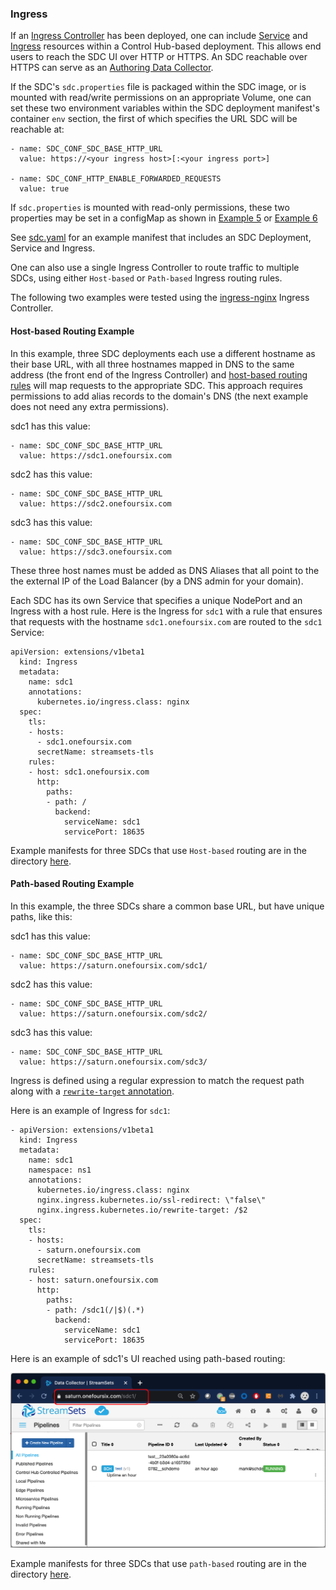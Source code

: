 ### Ingress

If an [Ingress Controller](https://kubernetes.io/docs/concepts/services-networking/ingress-controllers/) has been deployed, one can include [Service](https://kubernetes.io/docs/concepts/services-networking/service/) and [Ingress](https://kubernetes.io/docs/concepts/services-networking/ingress/) resources within a Control Hub-based deployment. This allows end users to reach the SDC UI over HTTP or HTTPS.  An SDC reachable over HTTPS can serve as an [Authoring Data Collector](https://streamsets.com/documentation/controlhub/latest/help/controlhub/UserGuide/DataCollectors/PDesigner_AuthoringSDC.html?hl=authoring%2Cdata%2Ccollectors).

If the SDC's <code>sdc.properties</code> file is packaged within the SDC image, or is mounted with read/write permissions on an appropriate Volume, one can set these two environment variables within the SDC deployment manifest's container <code>env</code> section, the first of which specifies the URL SDC will be reachable at:

    - name: SDC_CONF_SDC_BASE_HTTP_URL
      value: https://<your ingress host>[:<your ingress port>]
    
    - name: SDC_CONF_HTTP_ENABLE_FORWARDED_REQUESTS
      value: true

If <code>sdc.properties</code> is mounted with read-only permissions, these two properties may be set in a configMap as shown in [Example 5](https://github.com/onefoursix/sdc-k8s-deployment-with-custom-config/tree/master/examples/example-5) or [Example 6](https://github.com/onefoursix/sdc-k8s-deployment-with-custom-config/tree/master/examples/example-6)

See [sdc.yaml](https://github.com/onefoursix/sdc-k8s-deployment-with-custom-config/blob/master/examples/example-9/sdc.yaml) for an example manifest that includes an SDC Deployment, Service and Ingress.

One can also use a single Ingress Controller to route traffic to multiple SDCs, using either <code>Host-based</code> or <code>Path-based</code> Ingress routing rules. 

The following two examples were tested using the [ingress-nginx](https://kubernetes.github.io/ingress-nginx/) Ingress Controller.

#### Host-based Routing Example

In this example, three SDC deployments each use a different hostname as their base URL, with all three hostnames mapped in DNS to the same address (the front end of the Ingress Controller) and [host-based routing rules](https://kubernetes.github.io/ingress-nginx/user-guide/basic-usage/) will map requests to the appropriate SDC.  This approach requires permissions to add alias records to the domain's DNS (the next example does not need any extra permissions). 

sdc1 has this value: 

    - name: SDC_CONF_SDC_BASE_HTTP_URL
      value: https://sdc1.onefoursix.com

sdc2 has this value: 

    - name: SDC_CONF_SDC_BASE_HTTP_URL
      value: https://sdc2.onefoursix.com

sdc3 has this value:

    - name: SDC_CONF_SDC_BASE_HTTP_URL
      value: https://sdc3.onefoursix.com
      
These three host names must be added as DNS Aliases that all point to the the external IP of the Load Balancer (by a DNS admin for your domain).

Each SDC has its own Service that specifies a unique NodePort and an Ingress with a host rule. Here is the Ingress for <code>sdc1</code> with a rule that ensures that requests with the hostname <code>sdc1.onefoursix.com</code> are routed to the <code>sdc1</code> Service:


    apiVersion: extensions/v1beta1
      kind: Ingress
      metadata:
        name: sdc1
        annotations:
          kubernetes.io/ingress.class: nginx
      spec:
        tls:
        - hosts:
          - sdc1.onefoursix.com
          secretName: streamsets-tls
        rules:
        - host: sdc1.onefoursix.com
          http:
            paths:
            - path: /
              backend:
                serviceName: sdc1
                servicePort: 18635
                
                
Example manifests for three SDCs that use <code>Host-based</code> routing are in the directory [here](https://github.com/onefoursix/sdc-k8s-deployment-with-custom-config/tree/master/examples/example-9/host-based-routing).


#### Path-based Routing Example

In this example, the three SDCs share a common base URL, but have unique paths, like this:


sdc1 has this value: 
    
    - name: SDC_CONF_SDC_BASE_HTTP_URL
      value: https://saturn.onefoursix.com/sdc1/
    
sdc2 has this value: 
    
    - name: SDC_CONF_SDC_BASE_HTTP_URL
      value: https://saturn.onefoursix.com/sdc2/
    
sdc3 has this value:
    
    - name: SDC_CONF_SDC_BASE_HTTP_URL
      value: https://saturn.onefoursix.com/sdc3/


Ingress is defined using a regular expression to match the request path along with a [<code>rewrite-target</code> annotation](https://kubernetes.github.io/ingress-nginx/examples/rewrite/#rewrite).

Here is an example of Ingress for <code>sdc1</code>:

    - apiVersion: extensions/v1beta1
      kind: Ingress
      metadata:
        name: sdc1
        namespace: ns1
        annotations:
          kubernetes.io/ingress.class: nginx
          nginx.ingress.kubernetes.io/ssl-redirect: \"false\"
          nginx.ingress.kubernetes.io/rewrite-target: /$2
      spec:
        tls:
        - hosts:
          - saturn.onefoursix.com
          secretName: streamsets-tls
        rules:
        - host: saturn.onefoursix.com
          http:
            paths:
            - path: /sdc1(/|$)(.*)
              backend:
                serviceName: sdc1
                servicePort: 18635


Here is an example of sdc1's UI reached using path-based routing:

<img src="images/path-based-routing.png" alt="path-based-routing" width="800"/>

Example manifests for three SDCs that use <code>path-based</code> routing are in the directory [here](https://github.com/onefoursix/sdc-k8s-deployment-with-custom-config/tree/master/examples/example-9/path-based-routing).

